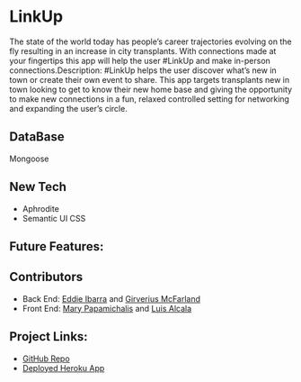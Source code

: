 # LinkUp
  
The state of the world today has people’s career trajectories evolving on the fly resulting in an increase in city transplants. With connections made at your fingertips this app will help the user #LinkUp and make in-person connections.Description: #LinkUp helps the user discover what’s new in town or create their own event to share. This app targets transplants new in town looking to get to know their new home base and giving the opportunity to make new connections in a fun, relaxed controlled setting for networking and expanding the user’s circle.
<br>

## **DataBase**
Mongoose


## **New Tech**
* Aphrodite 
* Semantic UI CSS



## **Future Features:**
 
 
 
## **Contributors**
* Back End: [Eddie Ibarra](https://github.com/ibarrasb) and [Girverius McFarland](https://github.com/gsmac14)
* Front End: [Mary Papamichalis](https://github.com/mpapamichalis) and [Luis Alcala](https://github.com/alcalaluis)


## **Project Links:**
* [GitHub Repo](https://github.com/mpapamichalis/link-it) 
* [Deployed Heroku App](https://link-up-pro.herokuapp.com/)


